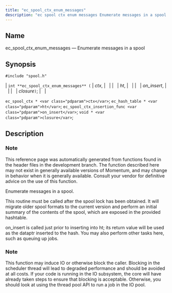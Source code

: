 ```yaml
---
title: "ec_spool_ctx_enum_messages"
description: "ec spool ctx enum messages Enumerate messages in a spool int ec spool ctx enum messages ctx ht on insert closure ec spool ctx ctx ec hash table ht ec spool ctx insertion func on insert void closure This reference page was automatically generated from functions found in the header..."
---
```


<a name="apis.ec_spool_ctx_enum_messages"></a> 
## Name

ec_spool_ctx_enum_messages — Enumerate messages in a spool

## Synopsis

`#include "spool.h"`

| `int **ec_spool_ctx_enum_messages** (` | <var class="pdparam">ctx</var>, |   |
|   | <var class="pdparam">ht</var>, |   |
|   | <var class="pdparam">on_insert</var>, |   |
|   | <var class="pdparam">closure</var>`)`; |   |

`ec_spool_ctx * <var class="pdparam">ctx</var>`;
`ec_hash_table * <var class="pdparam">ht</var>`;
`ec_spool_ctx_insertion_func <var class="pdparam">on_insert</var>`;
`void * <var class="pdparam">closure</var>`;<a name="idp62302224"></a> 
## Description

### Note

This reference page was automatically generated from functions found in the header files in the development branch. The function described here may not exist in generally available versions of Momentum, and may change in behavior when it is generally available. Consult your vendor for definitive advice on the use of this function.

Enumerate messages in a spool.

This routine must be called after the spool lock has been obtained. It will migrate older spool formats to the current version and perform an initial summary of the contents of the spool, which are exposed in the provided hashtable.

on_insert is called just prior to inserting into ht; its return value will be used as the dataptr inserted to the hash. You may also perform other tasks here, such as queuing up jobs.

### Note

This function may induce IO or otherwise block the caller. Blocking in the scheduler thread will lead to degraded performance and should be avoided at all costs. If your code is running in the IO subsystem, the core will have already taken steps to ensure that blocking is acceptable. Otherwise, you should look at using the thread pool API to run a job in the IO pool.